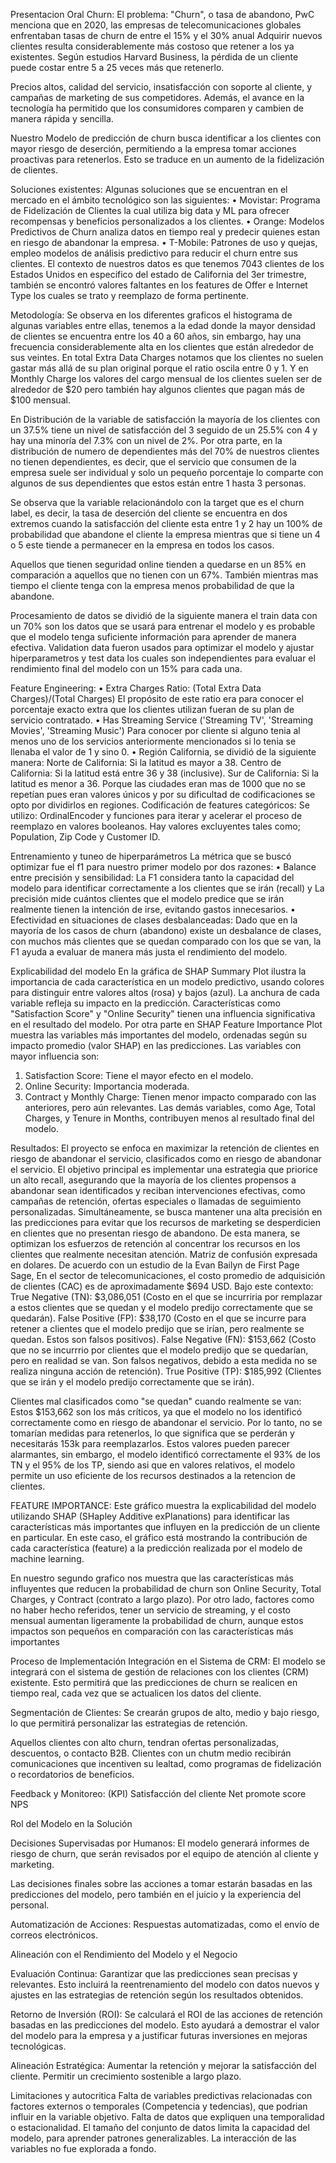 Presentacion Oral Churn:
El problema: "Churn", o tasa de abandono, PwC menciona que en 2020, las empresas de telecomunicaciones globales enfrentaban tasas de churn de entre el 15% y el 30% anual
Adquirir nuevos clientes resulta considerablemente más costoso que retener a los ya existentes. Según estudios Harvard Business, la pérdida de un cliente puede costar entre 5 a 25 veces más que retenerlo.

Precios altos, calidad del servicio, insatisfacción con soporte al cliente, y campañas de marketing de sus competidores. Además, el avance en la tecnología ha permitido que los consumidores comparen y cambien de manera rápida y sencilla.

Nuestro Modelo de predicción de churn busca identificar a los clientes con mayor riesgo de deserción, permitiendo a la empresa tomar acciones proactivas para retenerlos. Esto se traduce en un aumento de la fidelización de clientes.

Soluciones existentes: Algunas soluciones que se encuentran en el mercado en el ámbito tecnológico son las siguientes:
•	Movistar: Programa de Fidelización de Clientes la cual utiliza big data y ML para ofrecer recompensas y beneficios personalizados a los clientes.
•	Orange: Modelos Predictivos de Churn analiza datos en tiempo real y predecir quienes estan en riesgo de abandonar la empresa.
•	T-Mobile: Patrones de uso y quejas, empleo modelos de análisis predictivo para reducir el churn entre sus clientes.
El contexto de nuestros datos es que tenemos 7043 clientes de los Estados Unidos en especifico del estado de California del 3er trimestre, también se encontró valores faltantes en los features de Offer e Internet Type los cuales se trato y reemplazo de forma pertinente.

Metodología: Se observa en los diferentes graficos el histograma de algunas variables entre ellas, tenemos a la edad donde la mayor densidad de clientes se encuentra entre los 40 a 60 años, sin embargo, hay una frecuencia considerablemente alta en los clientes que están alrededor de sus veintes. En total Extra Data Charges notamos que los clientes no suelen gastar más allá de su plan original porque el ratio oscila entre 0 y 1. Y en Monthly Charge los valores del cargo mensual de los clientes suelen ser de alrededor de $20 pero también hay algunos clientes que pagan más de $100 mensual.

En Distribución de la variable de satisfacción la mayoría de los clientes con un 37.5% tiene un nivel de satisfacción del 3 seguido de un 25.5% con 4 y hay una minoría del 7.3% con un nivel de 2%.
Por otra parte, en la distribución de numero de dependientes más del 70% de nuestros clientes no tienen dependientes, es decir, que el servicio que consumen de la empresa suele ser individual y solo un pequeño porcentaje lo comparte con algunos de sus dependientes que estos están entre 1 hasta 3 personas.

Se observa que la variable relacionándolo con la target que es el churn label, es decir, la tasa de deserción del cliente se encuentra en dos extremos cuando la satisfacción del cliente esta entre 1 y 2 hay un 100% de probabilidad que abandone el cliente la empresa mientras que si tiene un 4 o 5 este tiende a permanecer en la empresa en todos los casos.

Aquellos que tienen seguridad online tienden a quedarse en un 85% en comparación a aquellos que no tienen con un 67%. También mientras mas tiempo el cliente tenga con la empresa menos probabilidad de que la abandone.

Procesamiento de datos se dividió de la siguiente manera el train data con un 70% son los datos que se usará para entrenar el modelo y es probable que el modelo tenga suficiente información para aprender de manera efectiva. Validation data fueron usados para optimizar el modelo y ajustar hiperparametros y test data los cuales son independientes para evaluar el rendimiento final del modelo con un 15% para cada una.

Feature Engineering:
•	Extra Charges Ratio: (Total Extra Data Charges)/(Total Charges)
El propósito de este ratio era para conocer el porcentaje exacto extra que los clientes utilizan fueran de su plan de servicio contratado.
•	Has Streaming Service ('Streaming TV', 'Streaming Movies', 'Streaming Music')
Para conocer por cliente si alguno tenia al menos uno de los servicios anteriormente mencionados si lo tenia se llenaba el valor de 1 y sino 0.
•	Región California, se dividió de la siguiente manera:
Norte de California: Si la latitud es mayor a 38.
Centro de California: Si la latitud está entre 36 y 38 (inclusive).
Sur de California: Si la latitud es menor a 36.
Porque las ciudades eran mas de 1000 que no se repetían pues eran valores únicos y por su dificultad de codificaciones se opto por dividirlos en regiones.
Codificación de features categóricos:
Se utilizo: OrdinalEncoder y funciones para iterar y acelerar el proceso de reemplazo en valores booleanos. Hay valores excluyentes tales como; Population, Zip Code y Customer ID.

Entrenamiento y tuneo de hiperparámetros
La métrica que se buscó optimizar fue el f1 para nuestro primer modelo por dos razones:
•	Balance entre precisión y sensibilidad: La F1 considera tanto la capacidad del modelo para identificar correctamente a los clientes que se irán (recall) y La precisión mide cuántos clientes que el modelo predice que se irán realmente tienen la intención de irse, evitando gastos innecesarios.
•	Efectividad en situaciones de clases desbalanceadas: Dado que en la mayoría de los casos de churn (abandono) existe un desbalance de clases, con muchos más clientes que se quedan comparado con los que se van, la F1 ayuda a evaluar de manera más justa el rendimiento del modelo.

Explicabilidad del modelo
En la gráfica de SHAP Summary Plot ilustra la importancia de cada característica en un modelo predictivo, usando colores para distinguir entre valores altos (rosa) y bajos (azul). La anchura de cada variable refleja su impacto en la predicción. Características como "Satisfaction Score" y "Online Security" tienen una influencia significativa en el resultado del modelo.
Por otra parte en SHAP Feature Importance Plot muestra las variables más importantes del modelo, ordenadas según su impacto promedio (valor SHAP) en las predicciones. Las variables con mayor influencia son:
1.	Satisfaction Score: Tiene el mayor efecto en el modelo.
2.	Online Security: Importancia moderada.
3.	Contract y Monthly Charge: Tienen menor impacto comparado con las anteriores, pero aún relevantes.
Las demás variables, como Age, Total Charges, y Tenure in Months, contribuyen menos al resultado final del modelo.

Resultados:
El proyecto se enfoca en maximizar la retención de clientes en riesgo de abandonar el servicio, clasificados como en riesgo de abandonar el servicio. 
El objetivo principal es implementar una estrategia que priorice un alto recall, asegurando que la mayoría de los clientes propensos a abandonar sean identificados y reciban intervenciones efectivas, como campañas de retención, ofertas especiales o llamadas de seguimiento personalizadas.
Simultáneamente, se busca mantener una alta precisión en las predicciones para evitar que los recursos de marketing se desperdicien en clientes que no presentan riesgo de abandono. De esta manera, se optimizan los esfuerzos de retención al concentrar los recursos en los clientes que realmente necesitan atención.
Matriz de confusión expresada en dolares.
De acuerdo con un estudio de la Evan Bailyn de First Page Sage, En el sector de telecomunicaciones, el costo promedio de adquisición de clientes (CAC) es de aproximadamente $694 USD.
Bajo este contexto:
True Negative (TN): $3,086,051 (Costo en el que se incurriria por remplazar a estos clientes que se quedan y el modelo predijo correctamente que se quedarán).
False Positive (FP): $38,170 (Costo en el que se incurre para retener a clientes que el modelo predijo que se irían, pero realmente se quedan. Estos son falsos positivos).
False Negative (FN): $153,662 (Costo que no se incurrrio por clientes que el modelo predijo que se quedarían, pero en realidad se van. Son falsos negativos, debido a esta medida no se realiza ninguna acción de retención).
True Positive (TP): $185,992 (Clientes que se irán y el modelo predijo correctamente que se irán).

Clientes mal clasificados como "se quedan" cuando realmente se van:
Estos $153,662 son los más críticos, ya que el modelo no los identificó correctamente como en riesgo de abandonar el servicio. Por lo tanto, no se tomarían medidas para retenerlos, lo que significa que se perderán y necesitarás 153k para reemplazarlos.
Estos valores pueden parecer alarmantes, sin embargo, el modelo identificó correctamente el 93% de los TN y el 95% de los TP, siendo asi que en valores relativos, el modelo permite un uso eficiente de los recursos destinados a la retencion de clientes.

FEATURE IMPORTANCE:
Este gráfico muestra la explicabilidad del modelo utilizando SHAP (SHapley Additive exPlanations) para identificar las características más importantes que influyen en la predicción de un cliente en particular. En este caso, el gráfico está mostrando la contribución de cada característica (feature) a la predicción realizada por el modelo de machine learning.

En nuestro segundo grafico  nos muestra que las características más influyentes que reducen la probabilidad de churn son Online Security, Total Charges, y Contract (contrato a largo plazo). Por otro lado, factores como no haber hecho referidos, tener un servicio de streaming, y el costo mensual aumentan ligeramente la probabilidad de churn, aunque estos impactos son pequeños en comparación con las características más importantes


Proceso de Implementación
Integración en el Sistema de CRM:
El modelo se integrará con el sistema de gestión de relaciones con los clientes (CRM) existente. Esto permitirá que las predicciones de churn se realicen en tiempo real, cada vez que se actualicen los datos del cliente.
 
Segmentación de Clientes:
Se crearán grupos de alto, medio y bajo riesgo, lo que permitirá personalizar las estrategias de retención.

Aquellos clientes con alto churn, tendran ofertas personalizadas, descuentos, o contacto B2B. 
Clientes con un chutm medio recibirán comunicaciones que incentiven su lealtad, como programas de fidelización o recordatorios de beneficios.
 
Feedback y Monitoreo:
 (KPI)
 Satisfacción del cliente
 Net promote score NPS
 
Rol del Modelo en la Solución
 
   Decisiones Supervisadas por Humanos:
       El modelo generará informes de riesgo de churn, que serán revisados por el equipo de atención al cliente y marketing. 
       
Las decisiones finales sobre las acciones a tomar estarán basadas en las predicciones del modelo, pero también en el juicio y la experiencia del personal.
 
   Automatización de Acciones:
   Respuestas automatizadas, como el envío de correos electrónicos.
 
Alineación con el Rendimiento del Modelo y el Negocio

Evaluación Continua:
Garantizar que las predicciones sean precisas y relevantes. Esto incluirá la reentrenamiento del modelo con datos nuevos y ajustes en las estrategias de retención según los resultados obtenidos.
 
Retorno de Inversión (ROI):
Se calculará el ROI de las acciones de retención basadas en las predicciones del modelo. Esto ayudará a demostrar el valor del modelo para la empresa y a justificar futuras inversiones en mejoras tecnológicas.
 
Alineación Estratégica: 
Aumentar la retención y mejorar la satisfacción del cliente. 
Permitir un crecimiento sostenible a largo plazo.

Limitaciones y autocritica
Falta de variables predictivas relacionadas con factores externos o temporales (Competencia y tedencias), que podrian influir en la variable objetivo.
Falta de datos que expliquen una temporalidad o estacionalidad.
El tamaño del conjunto de datos limita la capacidad del modelo, para aprender patrones generalizables.
La interacción de las variables no fue explorada a fondo.  
